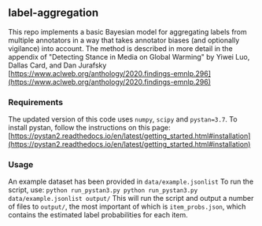 ## label-aggregation

This repo implements a basic Bayesian model for aggregating labels from multiple annotators in a way that takes annotator biases (and optionally vigilance) into account. The method is described in more detail in the appendix of "Detecting Stance in Media on Global Warming" by Yiwei Luo, Dallas Card, and Dan Jurafsky [https://www.aclweb.org/anthology/2020.findings-emnlp.296](https://www.aclweb.org/anthology/2020.findings-emnlp.296)

### Requirements

The updated version of this code uses `numpy`, `scipy` and `pystan=3.7`. To install pystan, follow the instructions on this page: [https://pystan2.readthedocs.io/en/latest/getting_started.html#installation](https://pystan2.readthedocs.io/en/latest/getting_started.html#installation)

### Usage

An example dataset has been provided in `data/example.jsonlist`
To run the script, use:
`python run_pystan3.py python run_pystan3.py data/example.jsonlist output/`
This will run the script and output a number of files to `output/`, the most important of which is `item_probs.json`, which contains the estimated label probabilities for each item.

